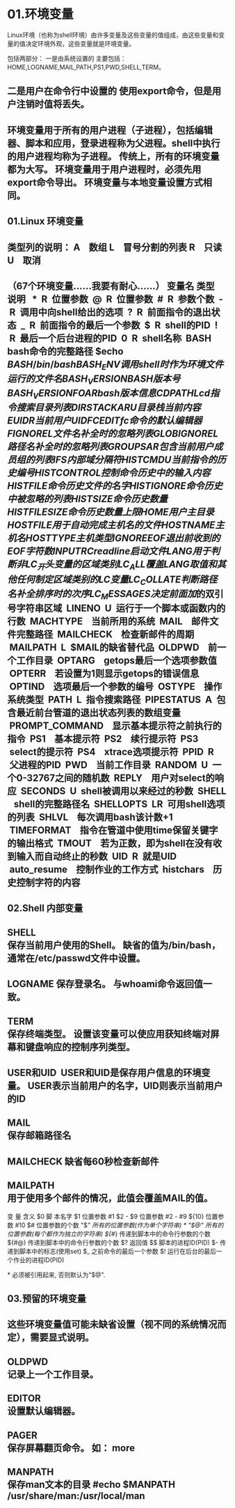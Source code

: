# 01.环境变量

Linux环境（也称为shell环境）由许多变量及这些变量的值组成，由这些变量和变量的值决定环境外观，这些变量就是环境变量。
  
包括两部分：
一是由系统设置的
  主要包括： HOME,LOGNAME,MAIL,PATH,PS1,PWD,SHELL,TERM。

二是用户在命令行中设置的
    使用export命令，但是用户注销时值将丢失。
------------------------------------------------------------------------------------
环境变量用于所有的用户进程（子进程），包括编辑器、脚本和应用，登录进程称为父进程。shell中执行的用户进程均称为子进程。
传统上，所有的环境变量都为大写。
环境变量用于用户进程时，必须先用export命令导出。
环境变量与本地变量设置方式相同。
----------------------------------------------------------------------------------------------------------------------

## 01.Linux 环境变量

类型列的说明：
A    数组
L    冒号分割的列表
R    只读
U    取消
----------------------------------------------------------------------------------------------------------
（67个环境变量……我要有耐心……）
变量名
类型 
说明 
 *
 R
 位置参数
 @
 R
 位置参数
 #
 R
 参数个数
 -
 R
 调用中向shell给出的选项
 ?
 R
 前面指令的退出状态
 _
 R
 前面指令的最后一个参数
 $
 R
 shell的PID
 !
 R
 最后一个后台进程的PID
 0
 R
 shell名称
 BASH
 
bash命令的完整路径
$echo $BASH
/bin/bash
 BASH_ENV
 
 调用shell时作为环境文件运行的文件名
 BASH_VERSION
 
 BASH版本号
 BASH_VERSIONFO
 AR
 bash版本信息
 CDPATH
 L
 cd指令搜索目录列表
 DIRSTACK
 ARU
 目录栈当前内容
 EUID
 R
 当前用户UID
 FCEDIT
 
 fc命令的默认编辑器
 FIGNORE
 L
 文件名补全时的忽略列表
 GLOBIGNORE
 L
 路径名补全时的忽略列表
 GROUPS
 AR
 包含当前用户成员组的列表
 IFS
 
 内部域分隔符
 HISTCMD
 U
 当前指令的历史编号
 HISTCONTROL
 
 控制命令历史中的输入内容
 HISTFILE
 
 命令历史文件的名字
 HISTIGNORE
 
 命令历史中被忽略的列表
 HISTSIZE
 
 命令历史数量
 HISTFILESIZE
 
 命令历史数量上限
 HOME
 
 用户主目录
 HOSTFILE
 
 用于自动完成主机名的文件
 HOSTNAME
 
 主机名
 HOSTTYPE
 
 主机类型
 IGNOREEOF
 
 退出前收到的EOF字符数
 INPUTRC
 
 readline启动文件
 LANG
 
 用于判断非LC_开头变量的区域类别
 LC_ALL
 
 覆盖LANG取值和其他任何制定区域类别的LC变量
 LC_COLLATE
 
 判断路径名补全排序时的次序
 LC_MESSAGES
 
 决定前面加$的双引号字符串区域
 LINENO
 U
 运行于一个脚本或函数内的行数
 MACHTYPE
 
 当前所用的系统
 MAIL
 
 邮件文件完整路径
 MAILCHECK
 
 检查新邮件的周期
 MAILPATH
 L
 $MAIL的缺省替代品
 OLDPWD
 
 前一个工作目录
 OPTARG
 
 getops最后一个选项参数值
 OPTERR
 
 若设置为1则显示getops的错误信息
 OPTIND
 
 选项最后一个参数的编号
 OSTYPE
 
 操作系统类型
 PATH
 L
 指令搜索路径
 PIPESTATUS
 A
 包含最近前台管道的退出状态列表的数组变量
 PROMPT_COMMAND
 
 显示基本提示符之前执行的指令
 PS1
 
 基本提示符
 PS2
 
 续行提示符
 PS3
 
 select的提示符
 PS4
 
 xtrace选项提示符
 PPID
 R
 父进程的PID
 PWD
 
 当前工作目录
 RANDOM
 U
 一个0-32767之间的随机数
 REPLY
 
 用户对select的响应
 SECONDS
 U
 shell被调用以来经过的秒数
 SHELL
 
 shell的完整路径名
 SHELLOPTS
 LR
 可用shell选项的列表
 SHLVL
 
 每次调用bash该计数+1
 TIMEFORMAT
 
 指令在管道中使用time保留关键字的输出格式
 TMOUT
 
 若为正数，即为shell在没有收到输入而自动终止的秒数
 UID
 R
 就是UID
 auto_resume
 
 控制作业的工作方式
 histchars
 
 历史控制字符的内容
----------------------------------------------------------------------------------------------------------


## 02.Shell 内部变量

SHELL   
保存当前用户使用的Shell。
缺省的值为/bin/bash，通常在/etc/passwd文件中设置。
--------------------------------------------------------------------------------------
LOGNAME 
保存登录名。
与whoami命令返回值一致。
--------------------------------------------------------------------------------------
TERM     
保存终端类型。
设置该变量可以使应用获知终端对屏幕和键盘响应的控制序列类型。
--------------------------------------------------------------------------------------
USER和UID 
USER和UID是保存用户信息的环境变量。
USER表示当前用户的名字，UID则表示当前用户的ID
--------------------------------------------------------------------------------------
MAIL    
保存邮箱路径名
--------------------------------------------------------------------------------------
MAILCHECK 
缺省每60秒检查新邮件
--------------------------------------------------------------------------------------
MAILPATH  
用于使用多个邮件的情况，此值会覆盖MAIL的值。
--------------------------------------------------------------------------------------

变 量
含义
$0
脚 本名字
$1
位置参数 #1
$2 - $9
位置参数 #2 - #9
${10}
位置参数 #10
$#
位置参数的个数
"$*"
所有的位置参数(作为单个字符串) *
"$@"
所有的位置参数(每个都作为独立的字符串)
${#*}
传递到脚本中的命令行参数的个数
${#@}
传递到脚本中的命令行参数的个数
$?
返回值
$$
脚本的进程ID(PID)
$-
传递到脚本中的标志(使用set)
$_
之前命令的最后一个参数
$!
运行在后台的最后一个作业的进程ID(PID)

* 必须被引用起来, 否则默认为"$@".

## 03.预留的环境变量

这些环境变量值可能未缺省设置（视不同的系统情况而定），需要显式说明。
--------------------------------------------------------------------------------------
OLDPWD  
记录上一个工作目录。
--------------------------------------------------------------------------------------
EDITOR  
设置默认编辑器。
--------------------------------------------------------------------------------------
PAGER    
保存屏幕翻页命令。
如： more
--------------------------------------------------------------------------------------
MANPATH  
保存man文本的目录
#echo $MANPATH
/usr/share/man:/usr/local/man
--------------------------------------------------------------------------------------	

